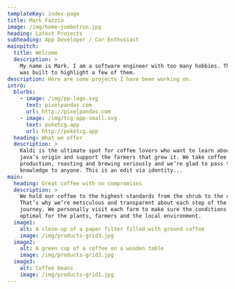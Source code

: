 ```yaml
---
templateKey: index-page
title: Mark Fazzio
image: /img/home-jumbotron.jpg
heading: Latest Projects
subheading: App Developer / Car Enthusiast
mainpitch:
  title: Welcome
  description: >
    My name is Mark. I am a software engineer with too many hobbies. This site
    was built to highlight a few of them.
description: Here are some projects I have been working on.
intro:
  blurbs:
    - image: /img/pp-logo.svg
      text: pixelpandas.com
      url: http://pixelpandas.com
    - image: /img/tcg-app-small.svg
      text: poketcg.app
      url: http://poketcg.app
  heading: What we offer
  description: >
    Kaldi is the ultimate spot for coffee lovers who want to learn about their
    java’s origin and support the farmers that grew it. We take coffee
    production, roasting and brewing seriously and we’re glad to pass that
    knowledge to anyone. This is an edit via identity...
main:
  heading: Great coffee with no compromises
  description: >
    We hold our coffee to the highest standards from the shrub to the cup.
    That’s why we’re meticulous and transparent about each step of the coffee’s
    journey. We personally visit each farm to make sure the conditions are
    optimal for the plants, farmers and the local environment.
  image1:
    alt: A close-up of a paper filter filled with ground coffee
    image: /img/products-grid3.jpg
  image2:
    alt: A green cup of a coffee on a wooden table
    image: /img/products-grid2.jpg
  image3:
    alt: Coffee beans
    image: /img/products-grid1.jpg
---
```

